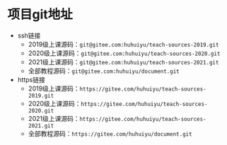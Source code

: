 # 项目git地址

- ssh链接
  - 2019级上课源码：`git@gitee.com:huhuiyu/teach-sources-2019.git`
  - 2020级上课源码：`git@gitee.com:huhuiyu/teach-sources-2020.git`
  - 2021级上课源码：`git@gitee.com:huhuiyu/teach-sources-2021.git`
  - 全部教程源码：`git@gitee.com:huhuiyu/document.git`
- https链接
  - 2019级上课源码：`https://gitee.com/huhuiyu/teach-sources-2019.git`
  - 2020级上课源码：`https://gitee.com/huhuiyu/teach-sources-2020.git`
  - 2021级上课源码：`https://gitee.com/huhuiyu/teach-sources-2021.git`
  - 全部教程源码：`https://gitee.com/huhuiyu/document.git`
